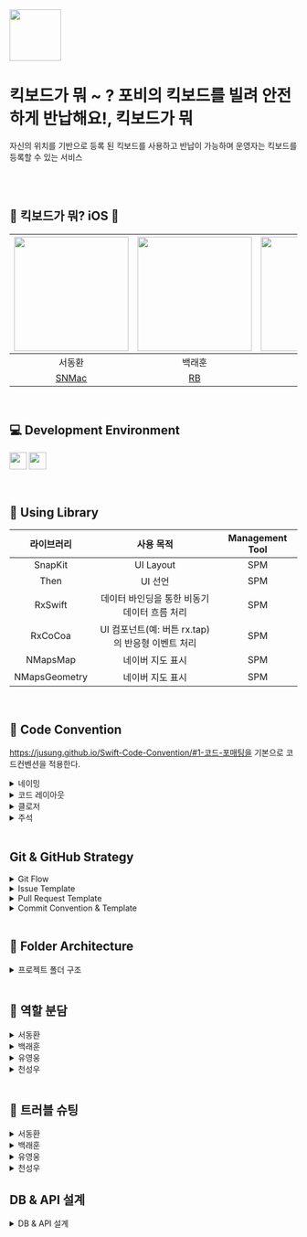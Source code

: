 
<img src ="https://github.com/user-attachments/assets/729870cd-00e3-495a-817d-81a32ece1c82" height="90">


# 킥보드가 뭐 ~ ? 포비의 킥보드를 빌려 안전하게 반납해요!, 킥보드가 뭐
자신의 위치를 기반으로 등록 된 킥보드를 사용하고 반납이 가능하며 운영자는 킥보드를 등록할 수 있는 서비스

<br><br>
## 🛴 킥보드가 뭐? iOS 🛴
<img src="https://github.com/user-attachments/assets/e3d53e12-5685-430e-8350-428e5f89a166" width="200"> | <img src="https://github.com/user-attachments/assets/b820a610-96fe-4cd0-b1c6-122f229c58aa" width="200"> | <img src="https://github.com/user-attachments/assets/1969b83f-d201-4253-a19a-37d75f416d09" width="200"> | <img src="https://github.com/user-attachments/assets/1e65418d-bc56-47f7-a0f9-a85788a9a71c" width="200"> |
:---------:|:----------:|:---------:|:---------:|
서동환 | 백래훈 | 유영웅 | 천성우 |
[SNMac](https://github.com/SNMac) | [RB](https://github.com/RaeBaek) | [Quarang](https://github.com/QuaRang1225) | [cjs1399](https://github.com/cjs1399) |
<br>



## 💻 Development Environment

<img src ="https://img.shields.io/badge/Xcode-16.3-blue?logo=xcode" height="30"> <img src ="https://img.shields.io/badge/iOS-16.0-white.svg" height="30">

<br>

## 📖 Using Library

라이브러리 | 사용 목적 | Management Tool
:---------:|:----------:|:---------:
SnapKit | UI Layout | SPM
Then | UI 선언 | SPM
RxSwift | 데이터 바인딩을 통한 비동기 데이터 흐름 처리 | SPM
RxCoCoa | UI 컴포넌트(예: 버튼 rx.tap)의 반응형 이벤트 처리 | SPM
NMapsMap | 네이버 지도 표시 | SPM
NMapsGeometry | 네이버 지도 표시 | SPM

<br>

## 📝 Code Convention
https://jusung.github.io/Swift-Code-Convention/#1-코드-포매팅을 기본으로 코드컨벤션을 적용한다.
<details>
<summary> 네이밍 </summary>
<div markdown="1">
  - UpperCamelCase 사용

```swift
// - example

struct MyTicketResponseDTO {
}

class UserInfo {
}
```

## **📌 함수**

 - **lowerCamelCase** 사용하고 동사로 시작

```swift
// - example

private func setDataBind() {
}
```

### **뷰 전환**

- pop, push, present, dismiss
- 동사 + To + 목적지 뷰 (다음에 보일 뷰)
- dismiss는 dismiss + 현재 뷰

```swift
// - example pop, push, present

popToFirstViewController()
pushToFirstViewController()
presentToFirstViewController()

dismissFirstViewController()
```

### **register**

- register + 목적어

```swift
// - example

setRegister()
```

### addTarget

```swift
// - example

setAddTarget()
```

### **서버통신**

- 서비스함수명 + WithAPI

```swift
// - example

fetchListWithAPI()

requestListWithAPI()
```

fetch는 무조건 성공

request는 실패할 수도 있는 요청

### **애니메이션**

- 동사원형 + 목적어 + WithAnimation

```swift
showButtonsWithAnimation()
```


### **델리게이트**

delegate 메서드는 프로토콜명으로 네임스페이스를 구분

**좋은 예:**

```swift
protocol UserCellDelegate {
  func userCellDidSetProfileImage(_ cell: UserCell)
  func userCell(_ cell: UserCell, didTapFollowButtonWith user: User)
}

protocol UITableViewDelegate {
	func tableview( ....) 
	func tableview...
}

protocol JunhoViewDelegate {
	func junhoViewTouched()
	func junhoViewScrolled()
}
```

Delegate 앞쪽에 있는 단어를 중심으로 메서드 네이밍하기

**나쁜 예:**

```swift
protocol UserCellDelegate {
	// userCellDidSetProfileImage() 가 옳음
  func didSetProfileImage()
  func followPressed(user: User)

  // `UserCell`이라는 클래스가 존재할 경우 컴파일 에러 발생  (userCell 로 해주자)
  func UserCell(_ cell: UserCell, didTapFollowButtonWith user: User)
}
```

함수 이름 앞에는 되도록이면 `get`을 붙이지 않습니다.

## **📌 변수, 상수**

- **lowerCamelCase** 사용

```swift
let userName: String
```

## **📌 열거형**

- 각 case 에는 **lowerCamelCase** 사용

```swift
enum UserType {
	case viewDeveloper
	case serverDeveloper
}
```

## **📌 약어**

약어로 시작하는 경우 소문자로 표기, 그 외에는 항상 대문자

```swift
// 좋은 예:
let userID: Int?
let html: String?
let websiteURL: URL?
let urlString: String?
```

```swift
// 나쁜 예:
let userId: Int?
let HTML: String?
let websiteUrl: NSURL?
let URLString: String?
```

## **📌 통신 모델**

DTO 든 다른 모델이든, 최상위 모델의 네이밍 끝에는 ~”Model” 붙이기

```swift
// MARK: - IndivisualDashBoardModel
struct **IndivisualDashboardModel**: Codable {
    let status: Int
    let success: Bool
    let message: String
    let data: IndivisualData
}

struct IndivisualData: Codable {
    let myPuzzle: MyPuzzle
    let userPuzzleBoard: [UserPuzzleBoard]
    let isReviewDay: Bool
}

struct MyPuzzle: Codable {
    let nickname: String
    let puzzleCount: Int 
}

struct UserPuzzleBoard: Codable {
    let reviewDay, reviewDate: String
    let reviewId: Int?
}
```

## **📌 기타 함수 네이밍**

```swift
setStyles() : 속성 설정
setLayout() : 레이아웃 관련 코드
setDataBind() : 배열 항목 세팅. 컬렉션뷰 에서 리스트 초기 세팅할때
setAddTarget() : addtarget 모음
setDelegate() : delegate, datasource 모음
setCollectionView() : 컬렉션뷰 관련 세팅
setTableView() : 테이블뷰 관련 세팅
initCell() : 셀 데이터 초기화
setRegister() : 셀 xib 등록.
setNotification() : NotificationCenter addObserver 모음
```
</div>
</details>

<details>
<summary> 코드 레이아웃 </summary>
<div markdown="1">
들여쓰기에는 탭(tab) 대신 4개의 space를 사용합니다.
- 콜론(`:`)을 쓸 때에는 콜론의 오른쪽에만 공백을 둡니다.
    
    `let names: [String: String]?`
    
    `let name: String`
    
- 연산자 오버로딩 함수 정의에서는 연산자와 괄호 사이에 한 칸 띄어씁니다.
    
    `func ** (lhs: Int, rhs: Int)`
    

## **📌 줄바꿈**

- 함수를 호출하는 코드가 최대 길이를 초과하는 경우에는 파라미터 이름을 기준으로 줄바꿈합니다.
파라미터가 4개 이상이면 줄바꿈하도록!!
    
    단, 파라미터에 클로저가 2개 이상 존재하는 경우에는 무조건 내려쓰기합니다.
    
    ```swift
    UIView.animate(
      withDuration: 0.25,
      animations: {
        // doSomething()
      },
      completion: { finished in
        // doSomething()
      }
    )
    ```
    
- `if let` 구문이 길 경우에는 줄바꿈하고 한 칸 들여씁니다.
    
    ```swift
    if let user = self.veryLongFunctionNameWhichReturnsOptionalUser(),
      let name = user.veryLongFunctionNameWhichReturnsOptionalName(),
      user.gender == .female {
      // ...
    }
    ```
    
- `guard let` 구문이 길 경우에는 줄바꿈하고 한 칸 들여씁니다. `else`는 마지막 줄에 붙여쓰기
    
    ```swift
    guard let user = self.veryLongFunctionNameWhichReturnsOptionalUser(),
      let name = user.veryLongFunctionNameWhichReturnsOptionalName(),
      user.gender == .female else { return }
    
    guard let self = self 
    else { return } (X)
    
    guard let self = self else { return } (O)
    ```
    
- `else` 구문이 길 시 줄바꿈

## 📌 빈 줄

- 빈 줄에는 공백이 포함되지 않도록 합니다. ( 띄어쓰기 쓸데없이 넣지 말기? )
- 모든 파일은 빈 줄로 끝나도록 합니다. ( 끝에 엔터 하나 넣기?)
- MARK 구문 위와 아래에는 공백이 필요합니다.
    
    ```swift
    // MARK: Layout
    
    override func layoutSubviews() {
      // doSomething()
    }
    
    // MARK: Actions
    
    override func menuButtonDidTap() {
      // doSomething()
    }
    ```
    

## **📌 임포트**

모듈 임포트는 알파벳 순으로 정렬합니다. 내장 프레임워크를 먼저 임포트하고, 빈 줄로 구분하여 서드파티 프레임워크를 임포트합니다.

```swift
import UIKit

import Moya
import SnapKit
import SwiftyColor
import Then
```

```swift
import UIKit

import SwiftyColor
import SwiftyImage
import JunhoKit
import Then
import URLNavigator
```
</div>
</details>


<details>
<summary> 클로저 </summary>
<div markdown="1">

- 파라미터와 리턴 타입이 없는 Closure 정의시에는 `() -> Void`를 사용합니다.
    
    **좋은 예:**
    
    ```
    let completionBlock: (() -> Void)?
    ```
    
    **나쁜 예:**
    
    `let completionBlock: (() -> ())? let completionBlock: ((Void) -> (Void))?`
    
- Closure 정의시 파라미터에는 괄호를 사용하지 않습니다.
    
    **좋은 예:**
    
    ```swift
    { operation, responseObject in
      // doSomething()
    }
    ```
    
    **나쁜 예:**
    
    ```swift
    { (operation, responseObject) in
      // doSomething()
    }
    ```
    
- Closure 정의시 가능한 경우 타입 정의를 생략합니다.
    
    **좋은 예:**
    
    ```swift
    ...,
    completion: { finished in
      // doSomething()
    }
    ```
    
    **나쁜 예:**
    
    ```swift
    ...,
    completion: { (finished: Bool) -> Void in
      // doSomething()
    }
    
    completion: { data -> Void in
      // doSomething()
    } (X)
    ```
    
- Closure 호출시 또다른 유일한 Closure를 마지막 파라미터로 받는 경우, 파라미터 이름을 생략합니다.
    
    **좋은 예:**
    
    ```swift
    UIView.animate(withDuration: 0.5) {
      // doSomething()
    }
    ```
    
    **나쁜 예:**
    
    ```swift
    UIView.animate(withDuration: 0.5, animations: { () -> Void in
      // doSomething()
    })
    ```
    
</details>

<details>
<summary> 주석 </summary>
<div markdown="1">
코드는 가능하면 자체적으로 문서가 되어야 하므로, 코드와 함께 있는 인라인(inline) 주석은 피한다.

## 📌 MARK 주석

```swift
// MARK: - UI Components

// MARK: - View Life Cycle

// MARK: - Initializer

// MARK: - Properties

// MARK: - Layout Helper

// MARK: - Methods    

// MARK: - @objc Methods

// MARK: Actions

// MARK: - Network
> 네트워크 목적을 가진 함수들

```

## 📌 퀵헬프 주석

커스텀 메서드, 프로토콜, 클래스의 경우에 퀵헬프 주석 달기

```swift
/// (서머리 부분)
/// (디스크립션 부분)

class MyClass {
    let myProperty: Int

    init(myProperty: Int) {
        self.myProperty = myProperty
    }
}

/**summary
- note: 설명

- parameters:
    - property: 프로퍼티

- throws: 오류가 발생하면 customError의 한 케이스를 throw
- returns: "\\(name)는 ~" String
*/
func printProperty(property: Int) {
        print(property)
    }

// 카카오 로그인 API 뜯어보면
// 서머리랑 디스크립션 엄청 잘되어있긴해
// --> 오픈 소스라서!!
// 그건 PR에서 하는걸로..?
```

</details>

<br>

##   Git & GitHub Strategy

<details>
<summary>  Git Flow </summary>
<div markdown="1">

```
1. 작업 폴더를 만들고 초기 세팅
	git init
	git remote add upstream [원본 레포 주소]
	git remote add origin [내 fork 레포 주소]

2. 로컬 main에서 최신 develop 가져오고, origin에도 반영
	git switch main
	git pull upstream develop  # ✅ 공식 develop을 기준으로 최신 상태 가져오기
	
	git switch -c develop      # develop 브랜치 없으면 새로 만들고
	git push origin develop    # ✅ origin에 develop 브랜치 업로드

3. GitHub에 이슈 생성  ( 이슈 템플릿에 맞춰서 )
	"[Prefix] 작업 목표"
	자기 라벨 + Prefix 라벨 선택
	ex) [Design] Weather View 디자인
	
4. 로컬에서 작업 브랜치 생성
	git switch -c feature/#이슈번호-작업명	
	
5. 작업 하기
	git add
	git commit -m "[Feat] #(이슈번호) - (해당작업)"
	
6. 충돌 해결 후 PR 올리기
	git pull upstream develop      # ✅ 최신 develop 기준으로 충돌 해결
	# 충돌 시 Kraken 등으로 해결
	git push origin [작업 브랜치명]
	코드리뷰 최소 2인

7. 머지하기

8. 내 노트북의 작업공간으로 돌아오기
	git checkout develop (main)
	다시 2번부터 진행
  ```

</details>

<details>
<summary>  Issue Template </summary>
<div markdown="1">

```markup
## 👨🏻‍💻 이슈 요약
<!-- 이유에 대해 설명해주세요. -->
- 프로젝트 초기 세팅

## ✅ 체크 리스트
<!-- 해야 할 일을 적어주세요. -->
- [ ] 프로젝트 초기 세팅
```

</details>

<details>
<summary>  Pull Request Template </summary>
<div markdown="1">

```markup
## 💭 작업 배경
<!-- 아래 리스트를 지우고, 작업하게 된 배경을 적어주세요. -->
 - 작업 내용 1
 - 작업 내용 2

## 🌤️ PR POINT
<!-- 작업 내용 및 덧붙이고 싶은 내용이 있다면! -->

## 📸 스크린샷
<!-- 작업한 화면이 있다면 스크린 샷으로 첨부해주세요. -->

|    구현 내용    |   스크린샷   |
| :-------------: | :----------: |
| GIF | <img src = "" width ="250">|

## 🌈 관련 이슈
<!-- 작업한 이슈번호를 # 뒤에 붙여주세요. 수고했습니다~* -->
- Resolved: #
```

</details>

<details>
<summary> Commit Convention & Template </summary>
<div markdown="1">

- ex) feat: #18 - DIContainer 및 UseCase 리팩토링 및 ViewModel 의존성 주입 개선
```
- ype
    
    
    | **타입** | **설명** |
    | --- | --- |
    | **feat** | 새로운 기능 추가 |
    | **fix** | 버그 수정 |
    | **refactor** | 코드 리팩터링 (기능 변화 없음) |
    | **style** | 코드 포맷팅, 세미콜론 누락 등 (코드 변경 없음) |
    | **docs** | 문서 수정 (README, 주석 등) |
    | **test** | 테스트 코드 추가 또는 수정 |
    | **chore** | 빌드 업무 수정, 패키지 매니저 수정 등 |
    | **perf** | 성능 개선 관련 변경 |
    | **ci** | CI/CD 설정 수정 |
    | **build** | 빌드 관련 파일 수정 (예: Xcode 프로젝트 수정 등) |
    | merge | 머지 |
    | comment | 주석 추가/수정/삭제 |
    - fix: 사용자 정보 수정 시 크래시 버그 해결
    - docs: README에 API 명세 추가
    - style: 들여쓰기 및 불필요한 개행 정리
    - refactor: RideService 로직 분리 및 리팩토링
    - test: Ride 모델 단위 테스트 추가
    - chore: Podfile 업데이트 및 SnapKit 버전 고정
```

</details>

<br>

## 📂 Folder Architecture

<details>
<summary> 프로젝트 폴더 구조 </summary>
<div markdown="1">

```bash
WhatIsKickboard/
├── App
│   ├── AppDelegate.swift
│   ├── SceneDelegate.swift
│   └── DI/
├── Domain
│   ├── Entity
│   ├── RepositoryInterface
│   └── UseCaseInterface
├── Data
│   ├── Model
│   ├── RepositoryImpl
│   ├── UseCaseImpl
│   ├── Service
│   └── CoreData
├── Presentation
│   ├── Shared/
│   ├── Common/
│   ├── UIModels/
│   └── Views/
│       └── Main/
│           ├── Cell/
│           ├── View/
│           ├── ViewController/
│           └── ViewModel/
├── Resources/
│   ├── Assets.xcassets
│   ├── Fonts/
│   ├── Extensions/
│   └── Constants.swift
└── Utils/
```
  
</details>

<br>
	
## 🌷 역할 분담
<details>
<summary> 서동환 </summary>
<div markdown="1">
	
 - (기존) 디자인, 네이버 지도 API Manager, 메인화면, 사용자 위치 기반 주소 검색, 킥보드 상태 Model, 킥보드 등록
</div>
</details>
	
<details>
<summary> 백래훈 </summary>
<div markdown="1"> 

 - (기존) 프로젝트 초기 환경 세팅, 마이페이지, 사용자 이용내역, 킥보드 등록 내역, 로그아웃 / 회원탈퇴, 탭바
</div>
</details>
  
<details>
<summary> 유영웅 </summary>
<div markdown="1">

 - (기존) 발표자료, 디자인, CoreData API Manager, RDB 설계 및 ERD 작성, 로그인/회원가입/이름 설정 및 스플래쉬 뷰

</div>
</details>

<details>
<summary> 천성우 </summary>
<div markdown="1">
	
 - (기존) 발표, 디자인, 킥보드 반납, 사진 촬영 및 이미지 사용, 킥보드 등록, CustomUI
 - (추가) ReadMe
 

</div>
</details>
  
<br>
	
## 💭 트러블 슈팅
<details>
<summary> 서동환 </summary>
<div markdown="1">
</br>
	
**현위치 이동 애니메이션**
	
- 문제: 네이버 지도 API에서 기본으로 제공하는 사용자 현위치 이동 효과가 매끄럽지 않음
- 해결: API에서 제공하는 애니메이션과 좌표로 지도를 이동하는 애니메이션을 활용하여 UX를 개선

</br>
</div>
</details>

<details>
<summary> 백래훈 </summary>
<div markdown="1">
</br>
	
**ModalType 열거형으로 케이스 별로 화면을 구별하여 코드 재활용**

- 문제: 이름 수정, 비밀번호 수정, 회원탈퇴 화면을 모두 구현할 필요성 의문
- 해결: 어떤 화면인지 ModalType 열거형으로 케이스 별로 구별하여 화면을 재활용하였고, 이로 인해 repository, useCase도 하나의 화면에서만 구현하면 되기에 개발 시간을 단축시킬 수 있었음

</br>
</div>
</details>

  
<details>
 <summary> 유영웅 </summary>
<div markdown="1">
 </br>
	
 **RxSwift .onError 한 번 호출 후 스트림 종료 문제**
 
- 문제: .onError() 발생 후 Observable이 종료돼서 더 이상 이벤트를 받지 못함
- 해결: PublishSubject → PublishRelay로 변경하고, 에러 스트림 따로 분리

</br>
</div>
</details>

<details>
<summary> 천성우 </summary>
<div markdown="1">
</br>
	
**반납 버튼 2번 눌러야 동작하는 문제**

- 문제: 반납 버튼을 눌러도 첫 번째 클릭에선 아무 일도 일어나지 않고, 두 번째 클릭 이후에야 킥보드가 반납됨.
- 해결: g₩etUser()와 getKickboard()를 한 번의 흐름에서 모두 검사하도록 로직 재구성

</br>
</div>
</details>

## DB & API 설계
<details>
<summary> DB & API 설계 </summary>

- ERD
<img width="787" alt="스크린샷 2025-05-02 오후 1 53 24" src="https://github.com/user-attachments/assets/039fc260-5cf9-4709-9e06-24b8caeeb311" />

```
Table users {
  id uuid [pk]
  name String
  email String
  password String
  role: String
  current_kickboard_ride_id uuid [ref: > rides.id]
}

Table kickboard {
  id uuid [pk]
  latitude float
  longitude float
  battery int
  address String
  status String 
}

Table rides {
  id UUID [pk]
  userId UUID [ref: > users.id]
  kickboardId UUID [ref: > kickboard.id]
  startTime Date
  endTime Date
  address String
  startLatitude Double
  startLongitude Double
  endLatitude Double
  endLongitude Double
  battery Int
  price Int
  imagePath String
}



Ref: "rides"."id" < "rides"."endTime"
```
    
- API 명세 (절대수정금지)
    
    
    | api | type(예상) | request | response | note |
    | --- | --- | --- | --- | --- |
    | login | post | sign | UserResponse | 로그인 시 토큰 저장(UUID - UserDefaults) 후 role값으로 재요청 |
    | createUser | post | sign | UserResponse | role값으로 재요청 |
    | getUser | get | - | UserResponse |  |
    | patchUser | patch | user | UserResponse | 이름 저장/이름 수정/비밀번호 변경 등  작업 후 성패 유무 반환 |
    | logout | - | - | - |  |
    | deleteUser | delete | password | - |  |
    | getKickboard | post | UUID(kickboard) | KickboardResponse |  |
    | getKickboardList | get | - | Array<KickboardResponse> |  |
    | getKickboardRide | post | UUID(kickboard) | RideResponse |  |
    | getKickboardRideList | post | UUID(user) | Array<RideResponse> |  |
    | createKickboard | post | createKickboard | - | 해당 kickboard 생성 |
    | rentKickboard | post | rentKickboard | - | 입력한 값으로 ride 및 kickboard 업데이트 |
    | returnKickboard | post | returnKickboard | - | 입력한 값으로 ride 및 kickboard 업데이트 |
    | declareKickboard | patch | UUID(kickboard) | - | 킥보드 신고 |
    | deleteKickboard | delete | UUID(kickboard) | - | 킥보드 삭제 |
- DTO 명세
    
    ## Request
    
    - sign
        
        ```swift
        {
        	email: String
        	password: String
        }
        ```
        
    - user
        
        ```swift
        {
        	id: UUID
        	name: String
        	email: String
        	password: String
        	role: String 
        	ride: [KickboardRide]
        }
        ```
        
    - createKickboard
        
        ```swift
        {
        	latitude: Double
          longitude: Double
          battery: Int
          address: String
        }
        ```
        
    - rentKickboard
        
        ```swift
        {
        	id: UUID
        	latitude: Double
        	longitude: Double
        	address: String
        }
        ```
        
    - returnKickboard
        
        ```swift
        {
        	id: UUID
        	latitude: Double
          longitude: Double
          battery: Int
          address: String
          imagePath: String
        }
        ```
        
    
    ### Response
    
    - UserResponse
        
        ```swift
        {
        	id: UUID
        	name: String
        	email: String
        	password: String
        	role: String          // "GUEST", "USER"
        	current_kickboard_ride_id: UUID
        }
        ```
        
    - KickboardResponse
        
        ```swift
        {
        	id: UUID
        	latitude: Double
          longitude: Double
          address: String
          battery: Int
        	status: String       // "ABLE", "DECLARED", "LOW_BATTERY", "IMPOSSIBILITY"
        }
        ```
        
    - RideResponse
        
        ```swift
        {
        	id: UUID
          userId: UUID
          kickboardId UUID
          startTime Date
          endTime Date
          address: String
          startLatitude Double
          startLongitude Double
          endLatitude Double
          endLongitude Double
          battery: Int
          price Int
          imagePath String
        }
        ```
        </div>
</details>
